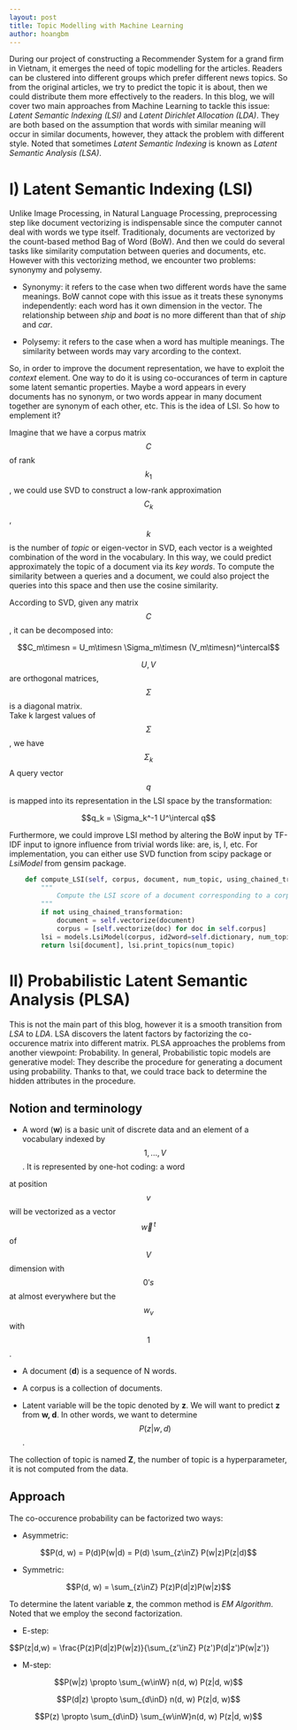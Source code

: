 ```yaml
---
layout: post
title: Topic Modelling with Machine Learning
author: hoangbm
---
```


During our project of constructing a Recommender System for a grand firm in Vietnam, it emerges the need of topic modelling for the articles.
Readers can be clustered into different groups which prefer different news topics. So from the original articles, we try to predict the topic it is
about, then we could distribute them more effectively to the readers. In this blog, we will cover two main approaches from Machine Learning to tackle
this issue: *Latent Semantic Indexing (LSI)* and *Latent Dirichlet Allocation (LDA)*. They are both based on the assumption that words with similar meaning will occur
in similar documents, however, they attack the problem with different style.
Noted that sometimes *Latent Semantic Indexing* is known as *Latent Semantic Analysis (LSA)*.

# I) Latent Semantic Indexing (LSI)

Unlike Image Processing, in Natural Language Processing, preprocessing step like document vectorizing is indispensable since the computer cannot deal with words we type itself. Traditionaly, documents are vectorized by the count-based method Bag of Word (BoW). And then we could do several tasks like similarity computation between
queries and documents, etc. However with this vectorizing method, we encounter two problems: synonymy and polysemy.

- Synonymy: it refers to the case when two different words have the same meanings. BoW cannot cope with this issue as it treats these synonyms independently: each word has it own dimension in the vector. The relationship between *ship* and *boat* is no more different than that of *ship* and *car*.

- Polysemy: it refers to the case when a word has multiple meanings. The similarity between words may vary arcording to the context.

So, in order to improve the document representation, we have to exploit the *context* element. One way to do it is using co-occurances of term in capture some latent semantic properties. Maybe a word appears in every documents has no synonym, or two words appear in many document together are synonym of each other, etc. This is the idea of LSI. So how to emplement it?

Imagine that we have a corpus matrix $$C$$ of rank $$k_1$$, we could use SVD to construct a low-rank approximation $$C_k$$, $$k$$ is the number of *topic* or eigen-vector in SVD, each vector is a weighted combination of the word in the vocabulary. In this way, we could predict approximately the topic of a document via
its *key words*. To compute the similarity between a queries and a document, we could also project the queries into this space and then use the cosine similarity.

According to SVD, given any matrix $$C$$, it can be decomposed into:

<p align='center'> $$C_m\timesn = U_m\timesn \Sigma_m\timesn (V_m\timesn)^\intercal$$</p>  

$$U, V$$ are orthogonal matrices, $$\Sigma$$ is a diagonal matrix.  
Take k largest values of $$\Sigma$$, we have $$\Sigma_k$$
A query vector $$q$$ is mapped into its representation in the LSI space by the transformation:

<p align='center'> $$q_k = \Sigma_k^-1 U^\intercal q$$</p>  

Furthermore, we could improve LSI method by altering the BoW input by TF-IDF input to ignore influence from trivial words like: are, is, I, etc.
For implementation, you can either use SVD function from scipy package or *LsiModel* from gensim package.

```py
    def compute_LSI(self, corpus, document, num_topic, using_chained_transformation=False):
        """
            Compute the LSI score of a document corresponding to a corpus and the principal topics of that corpus
        """
        if not using_chained_transformation:
            document = self.vectorize(document)
            corpus = [self.vectorize(doc) for doc in self.corpus]
        lsi = models.LsiModel(corpus, id2word=self.dictionary, num_topics=num_topic)
        return lsi[document], lsi.print_topics(num_topic)
```

# II) Probabilistic Latent Semantic Analysis (PLSA)

This is not the main part of this blog, however it is a smooth transition from *LSA* to *LDA*. LSA discovers the latent factors by factorizing
the co-occurence matrix into different  matrix. PLSA approaches the problems from another viewpoint: Probability. In general, Probabilistic topic
models are generative model: They describe the procedure for generating a document using probability. Thanks to that, we could trace back to determine
the hidden attributes in the procedure.

## Notion and terminology

- A word (**w**) is a basic unit of discrete data and an element of a vocabulary indexed by $${1,...,V}$$. It is represented by one-hot coding: a word

at position $$v$$ will be vectorized as a vector $$\vec{w}^{\,t}$$ of $$V$$ dimension with $$0's$$ at almost everywhere but the $$w_v$$ with $$1$$.

- A document (**d**) is a sequence of N words.

- A corpus is a collection of documents.

- Latent variable will be the topic denoted by **z**. We will want to predict **z** from **w, d**. In other words, we want to determine $$P(z|w, d)$$.

The collection of topic is named **Z**, the number of topic is a hyperparameter, it is not computed from the data.

## Approach

The co-occurence probability can be factorized two ways:

- Asymmetric:

$$P(d, w) = P(d)P(w|d) = P(d) \sum_{z\inZ} P(w|z)P(z|d)$$

- Symmetric:

$$P(d, w) = \sum_{z\inZ} P(z)P(d|z)P(w|z)$$

To determine the latent variable **z**, the common method is *EM Algorithm*. Noted that we employ the second factorization.

- E-step:

$$P(z|d,w) = \frac{P(z)P(d|z)P(w|z)}{\sum_{z'\inZ} P(z')P(d|z')P(w|z')}

- M-step:

$$P(w|z) \propto \sum_{w\inW} n(d, w) P(z|d, w)$$

$$P(d|z) \propto \sum_{d\inD} n(d, w) P(z|d, w)$$

$$P(z) \propto \sum_{d\inD} \sum_{w\inW}n(d, w) P(z|d, w)$$

